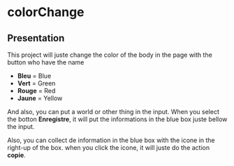 # colorChange

## Presentation
This project will juste change the color of the body in the page with the button who have the name 
- **Bleu** = Blue
- **Vert** = Green
- **Rouge** = Red
- **Jaune** = Yellow

And also, you can put a world or other thing in the input. 
When you select the botton **Enregistre**, it will put the informations in the blue box juste bellow the input.

Also, you can collect de information in the blue box with the icone in the right-up of the box. when you click the icone, it will juste do the action **copie**. 

